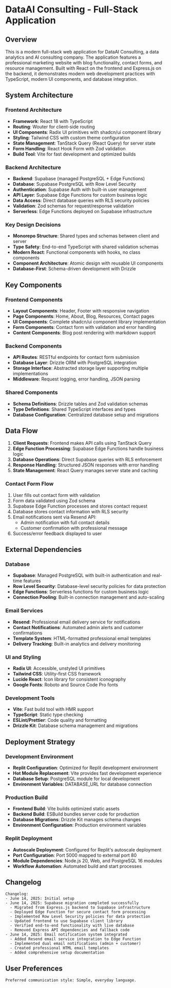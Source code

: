 # DataAI Consulting - Full-Stack Application

## Overview

This is a modern full-stack web application for DataAI Consulting, a data analytics and AI consulting company. The application features a professional marketing website with blog functionality, contact forms, and resource management. Built with React on the frontend and Express.js on the backend, it demonstrates modern web development practices with TypeScript, modern UI components, and database integration.

## System Architecture

### Frontend Architecture
- **Framework**: React 18 with TypeScript
- **Routing**: Wouter for client-side routing
- **UI Components**: Radix UI primitives with shadcn/ui component library
- **Styling**: Tailwind CSS with custom theme configuration
- **State Management**: TanStack Query (React Query) for server state
- **Form Handling**: React Hook Form with Zod validation
- **Build Tool**: Vite for fast development and optimized builds

### Backend Architecture
- **Backend**: Supabase (managed PostgreSQL + Edge Functions)
- **Database**: Supabase PostgreSQL with Row Level Security
- **Authentication**: Supabase Auth with built-in user management
- **API Layer**: Supabase Edge Functions for custom business logic
- **Data Access**: Direct database queries with RLS security policies
- **Validation**: Zod schemas for request/response validation
- **Serverless**: Edge Functions deployed on Supabase infrastructure

### Key Design Decisions
- **Monorepo Structure**: Shared types and schemas between client and server
- **Type Safety**: End-to-end TypeScript with shared validation schemas
- **Modern React**: Functional components with hooks, no class components
- **Component Architecture**: Atomic design with reusable UI components
- **Database-First**: Schema-driven development with Drizzle

## Key Components

### Frontend Components
- **Layout Components**: Header, Footer with responsive navigation
- **Page Components**: Home, About, Blog, Resources, Contact pages
- **UI Components**: Complete shadcn/ui component library implementation
- **Form Components**: Contact form with validation and error handling
- **Content Components**: Blog post rendering with markdown support

### Backend Components
- **API Routes**: RESTful endpoints for contact form submission
- **Database Layer**: Drizzle ORM with PostgreSQL integration
- **Storage Interface**: Abstracted storage layer supporting multiple implementations
- **Middleware**: Request logging, error handling, JSON parsing

### Shared Components
- **Schema Definitions**: Drizzle tables and Zod validation schemas
- **Type Definitions**: Shared TypeScript interfaces and types
- **Database Configuration**: Centralized database setup and migrations

## Data Flow

1. **Client Requests**: Frontend makes API calls using TanStack Query
2. **Edge Function Processing**: Supabase Edge Functions handle business logic
3. **Database Operations**: Direct Supabase queries with RLS enforcement
4. **Response Handling**: Structured JSON responses with error handling
5. **State Management**: React Query manages server state and caching

### Contact Form Flow
1. User fills out contact form with validation
2. Form data validated using Zod schema
3. Supabase Edge Function processes and stores contact request
4. Database stores contact information with RLS security
5. Email notifications sent via Resend API:
   - Admin notification with full contact details
   - Customer confirmation with professional message
6. Success/error feedback displayed to user

## External Dependencies

### Database
- **Supabase**: Managed PostgreSQL with built-in authentication and real-time features
- **Row Level Security**: Database-level security policies for data protection
- **Edge Functions**: Serverless functions for custom business logic
- **Connection Pooling**: Built-in connection management and auto-scaling

### Email Services
- **Resend**: Professional email delivery service for notifications
- **Contact Notifications**: Automated admin alerts and customer confirmations
- **Template System**: HTML-formatted professional email templates
- **Delivery Tracking**: Built-in analytics and delivery monitoring

### UI and Styling
- **Radix UI**: Accessible, unstyled UI primitives
- **Tailwind CSS**: Utility-first CSS framework
- **Lucide React**: Icon library for consistent iconography
- **Google Fonts**: Roboto and Source Code Pro fonts

### Development Tools
- **Vite**: Fast build tool with HMR support
- **TypeScript**: Static type checking
- **ESLint/Prettier**: Code quality and formatting
- **Drizzle Kit**: Database schema management and migrations

## Deployment Strategy

### Development Environment
- **Replit Configuration**: Optimized for Replit development environment
- **Hot Module Replacement**: Vite provides fast development experience
- **Database Setup**: PostgreSQL module for local development
- **Environment Variables**: DATABASE_URL for database connection

### Production Build
- **Frontend Build**: Vite builds optimized static assets
- **Backend Build**: ESBuild bundles server code for production
- **Database Migrations**: Drizzle Kit manages schema changes
- **Environment Configuration**: Production environment variables

### Replit Deployment
- **Autoscale Deployment**: Configured for Replit's autoscale deployment
- **Port Configuration**: Port 5000 mapped to external port 80
- **Module Dependencies**: Node.js 20, Web, and PostgreSQL 16 modules
- **Workflow Automation**: Automated build and start processes

## Changelog

```
Changelog:
- June 14, 2025: Initial setup
- June 14, 2025: Supabase migration completed successfully
  - Migrated from Express.js backend to Supabase infrastructure
  - Deployed Edge Function for secure contact form processing
  - Implemented Row Level Security policies for data protection
  - Updated frontend to use Supabase client library
  - Verified end-to-end functionality with live database
  - Removed Express API dependencies and fallback code
- June 14, 2025: Email notification system integrated
  - Added Resend email service integration to Edge Function
  - Implemented dual email notifications (admin + customer)
  - Created professional HTML email templates
  - Added comprehensive setup documentation
```

## User Preferences

```
Preferred communication style: Simple, everyday language.
```
